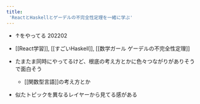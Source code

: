 ```yaml
---
title:
 'ReactとHaskellとゲーデルの不完全性定理を一緒に学ぶ'
---
```


- ↑をやってる 202202
- [[React学習]], [[すごいHaskell]], [[数学ガール ゲーデルの不完全性定理]]

- たまたま同時にやってるけど、根底の考え方とかに色々つながりがありそうで面白そう
    - [[関数型言語]]の考え方とか
- 似たトピックを異なるレイヤーから見てる感がある
